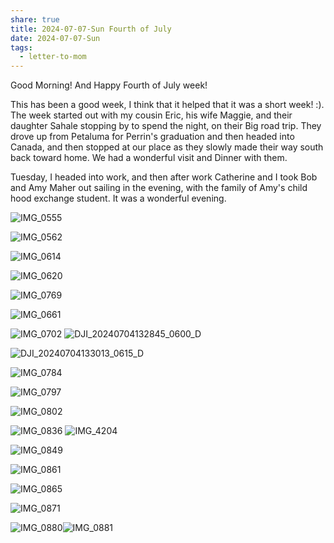 ```yaml
---
share: true
title: 2024-07-07-Sun Fourth of July
date: 2024-07-07-Sun
tags:
  - letter-to-mom
---
```


Good Morning!  And Happy Fourth of July week!

This has been a good week, I think that it helped that it was a short week!  :).  The week started out with my cousin Eric, his wife Maggie, and their daughter Sahale stopping by to spend the night, on their Big road trip.  They drove up from Petaluma for Perrin's graduation and then headed into Canada, and then stopped at our place as they slowly made their way south back toward home.   We had a wonderful visit and Dinner with them.

Tuesday, I headed into work, and then after work Catherine and I took Bob and Amy Maher out sailing in the evening, with the family of Amy's child hood exchange student.  It was a wonderful evening.



![IMG_0555](../attachments/IMG_0555.png)

![IMG_0562](../attachments/IMG_0562.png)


![IMG_0614](../attachments/IMG_0614.png)


![IMG_0620](../attachments/IMG_0620.png)

![IMG_0769](../attachments/IMG_0769.png)

![IMG_0661](../attachments/IMG_0661.png)


![IMG_0702](../attachments/IMG_0702.png)
![DJI_20240704132845_0600_D](../attachments/DJI_20240704132845_0600_D.png)


![DJI_20240704133013_0615_D](../attachments/DJI_20240704133013_0615_D.png)


![IMG_0784](../attachments/IMG_0784.png)


![IMG_0797](../attachments/IMG_0797.png)


![IMG_0802](../attachments/IMG_0802.png)

![IMG_0836](../attachments/IMG_0836.png)
![IMG_4204](../attachments/IMG_4204.png)


![IMG_0849](../attachments/IMG_0849.png)

![IMG_0861](../attachments/IMG_0861.png)

![IMG_0865](../attachments/IMG_0865.png)

![IMG_0871](../attachments/IMG_0871.png)

![IMG_0880](../attachments/IMG_0880.png)![IMG_0881](../attachments/IMG_0881.png)
